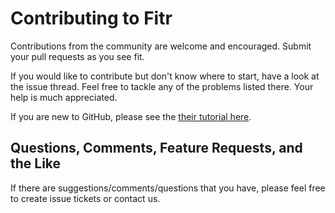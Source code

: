 # Contributing to Fitr

Contributions from the community are welcome and encouraged. Submit your pull requests as you see fit.

If you would like to contribute but don't know where to start, have a look at the issue thread. Feel free to tackle any of the problems listed there. Your help is much appreciated.

If you are new to GitHub, please see the [their tutorial here](https://help.github.com/articles/about-pull-requests/).

## Questions, Comments, Feature Requests, and the Like

If there are suggestions/comments/questions that you have, please feel free to create issue tickets or contact us.
